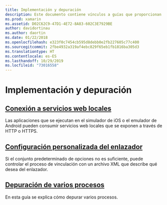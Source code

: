```yaml
---
title: Implementación y depuración
description: Este documento contiene vínculos a guías que proporcionan detalles sobre cómo trabajar con la depuración de varios procesos y configuraciones del vinculador personalizadas.
ms.prod: xamarin
ms.assetid: D02C62C9-47D1-4E72-8A83-602C3E7929BE
author: davidortinau
ms.author: daortin
ms.date: 01/22/2018
ms.openlocfilehash: e323f0c7454cb595d8debb0e2fb227605c77c400
ms.sourcegitcommit: 2fbe4932a319af4ebc829f65eb1fb1816ba305d3
ms.translationtype: HT
ms.contentlocale: es-ES
ms.lasthandoff: 10/29/2019
ms.locfileid: "73016558"
---
```

# <a name="deployment--debugging"></a>Implementación y depuración

## <a name="connect-to-local-web-servicesconnect-to-local-web-servicesmd"></a>[Conexión a servicios web locales](connect-to-local-web-services.md)

Las aplicaciones que se ejecutan en el simulador de iOS o el emulador de Android pueden consumir servicios web locales que se exponen a través de HTTP o HTTPS.

## <a name="custom-linker-configurationlinkermd"></a>[Configuración personalizada del enlazador](linker.md)

Si el conjunto predeterminado de opciones no es suficiente, puede controlar el proceso de vinculación con un archivo XML que describe qué desea del enlazador.

## <a name="multi-process-debuggingmulti-process-debuggingmd"></a>[Depuración de varios procesos](multi-process-debugging.md)

En esta guía se explica cómo depurar varios procesos.
